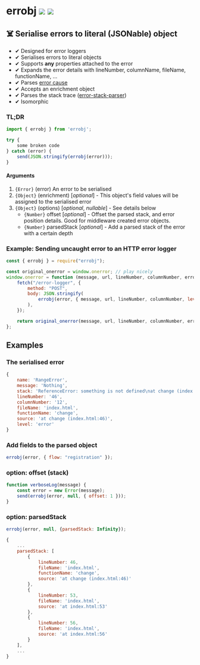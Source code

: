 # errobj [![](https://img.shields.io/npm/v/errobj.svg)](https://www.npmjs.com/package/errobj) [![](https://img.shields.io/badge/source--000000.svg?logo=github&style=social)](https://github.com/omrilotan/errobj)

## ☠️ Serialise errors to literal (JSONable) object

- ✔︎ Designed for error loggers
- ✔︎ Serialises errors to literal objects
- ✔︎ Supports **any** properties attached to the error
- ✔︎ Expands the error details with lineNumber, columnName, fileName, functionName, ...
- ✔︎ Parses [error cause](https://github.com/tc39/proposal-error-cause)
- ✔︎ Accepts an enrichment object
- ✔︎ Parses the stack trace ([error-stack-parser](https://www.npmjs.com/package/error-stack-parser))
- ✔︎ Isomorphic

### TL;DR

```js
import { errobj } from 'errobj';

try {
	some broken code
} catch (error) {
	send(JSON.stringify(errobj(error)));
}
```

#### Arguments

1. `{Error}` (error) An error to be serialised
2. `{Object}` (enrichment) [_optional_] - This object's field values will be assigned to the serialised error
3. `{Object}` (options) [_optional_, _nullable_] - See details below
   - `{Number}` offset [_optional_] - Offset the parsed stack, and error position details. Good for middleware created error objects.
   - `{Number}` parsedStack [_optional_] - Add a parsed stack of the error with a certain depth

### Example: Sending uncaught error to an HTTP error logger

```js
const { errobj } = require("errobj");

const original_onerror = window.onerror; // play nicely
window.onerror = function (message, url, lineNumber, columnNumber, error) {
	fetch("/error-logger", {
		method: "POST",
		body: JSON.stringify(
			errobj(error, { message, url, lineNumber, columnNumber, level: "error" })
		),
	});

	return original_onerror(message, url, lineNumber, columnNumber, error);
};
```

## Examples

### The serialised error

```js
{
	name: 'RangeError',
	message: 'Nothing',
	stack: 'ReferenceError: something is not defined\nat change (index.html:46)\nat index.html:53\nat index.html:56',
	lineNumber: '46',
	columnNumber: '12',
	fileName: 'index.html',
	functionName: 'change',
	source: 'at change (index.html:46)',
	level: 'error'
}
```

### Add fields to the parsed object

```js
errobj(error, { flow: "registration" });
```

### option: offset (stack)

```js
function verboseLog(message) {
	const error = new Error(message);
	send(errobj(error, null, { offset: 1 }));
}
```

### option: parsedStack

```js
errobj(error, null, {parsedStack: Infinity});

{
	...
	parsedStack: [
		{
			lineNumber: 46,
			fileName: 'index.html',
			functionName: 'change',
			source: 'at change (index.html:46)'
		},
		{
			lineNumber: 53,
			fileName: 'index.html',
			source: 'at index.html:53'
		},
		{
			lineNumber: 56,
			fileName: 'index.html',
			source: 'at index.html:56'
		}
	],
	...
}
```
